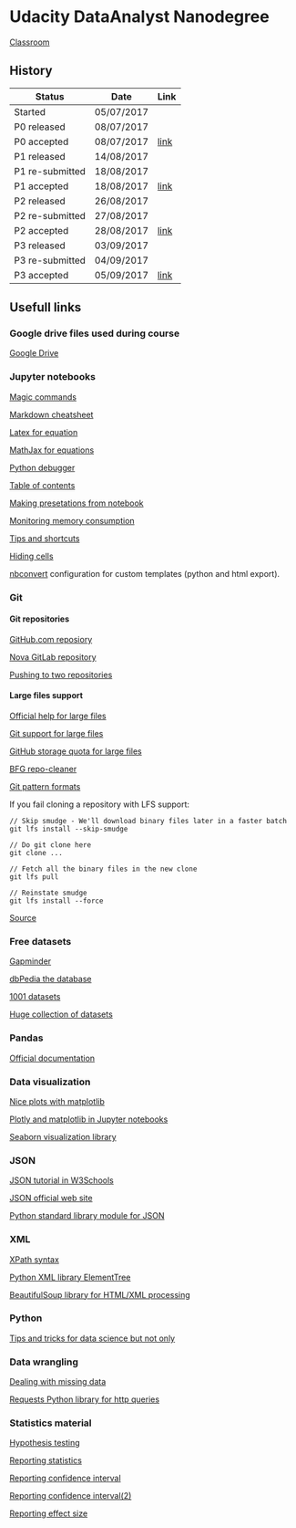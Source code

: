 # Udacity DataAnalyst Nanodegree

[Classroom](https://classroom.udacity.com/me)

## History

| Status          | Date       | Link                                                                                      |
| --------------- | ---------- | ----------------------------------------------------------------------------------------- |
| Started         | 05/07/2017 |                                                                                           |
| P0 released     | 08/07/2017 |                                                                                           |
| P0 accepted     | 08/07/2017 | [link](./00-WelcomeToTheNanodegree/P0-BayAreaBikeShare/Bay_Area_Bike_Share_Analysis.ipynb)|
| P1 released     | 14/08/2017 |                                                                                           |
| P1 re-submitted | 18/08/2017 |                                                                                           |
| P1 accepted     | 18/08/2017 | [link](./02-IntoToDataAnalysis/P01-InvestigateADataset/baseball.ipynb)                    |
| P2 released     | 26/08/2017 |                                                                                           |
| P2 re-submitted | 27/08/2017 |                                                                                           |
| P2 accepted     | 28/08/2017 | [link](./03-DataWranglingWithMongoDB/P02-WrangleOpenStreetMapData/data_wrangling.ipynb)   |
| P3 released     | 03/09/2017 |                                                                                           |
| P3 re-submitted | 04/09/2017 |                                                                                           |
| P3 accepted     | 05/09/2017 | [link](./04-InferentialStatistics/P03-TestAPerceptualPhenomenom/inferential_statistics.ipynb)|

## Usefull links

### Google drive files used during course

[Google Drive](https://drive.google.com/drive/folders/0BxGJLIfLDrGCMVBLYTctVUJTNk0)

### Jupyter notebooks

[Magic commands](http://ipython.readthedocs.io/en/stable/interactive/magics.html)

[Markdown cheatsheet](https://github.com/adam-p/markdown-here/wiki/Markdown-Cheatsheet)

[Latex for equation](http://data-blog.udacity.com/posts/2016/10/latex-primer/)

[MathJax for equations](http://jupyter-notebook.readthedocs.io/en/latest/examples/Notebook/Typesetting%20Equations.html)

[Python debugger](https://docs.python.org/3/library/pdb.html)

[Table of contents](http://sebastianraschka.com/Articles/2014_ipython_internal_links.html)

[Making presetations from notebook](https://neuroscience.telenczuk.pl/?p=607)

[Monitoring memory consumption](https://timothymonteath.com/monitoring-memory-usage-in-jupyter-notebooks/)

[Tips and shortcuts](https://www.dataquest.io/blog/jupyter-notebook-tips-tricks-shortcuts/)

[Hiding cells](https://stackoverflow.com/questions/33159518/collapse-cell-in-jupyter-notebook)

[nbconvert](http://nbconvert.readthedocs.io/en/latest/customizing.html) configuration for custom templates (python and html export).

### Git

#### Git repositories

[GitHub.com reposiory](https://github.com/ccampguilhem/Udacity-DataAnalyst)

[Nova GitLab repository](https://gitlab.nova.airbusdefenceandspace.com/cedric.campguilhem/Udacity-DataAnalyst)

[Pushing to two repositories](https://stackoverflow.com/questions/14290113/git-pushing-code-to-two-remotes)

#### Large files support

[Official help for large files](https://help.github.com/articles/versioning-large-files/)

[Git support for large files](https://stackoverflow.com/questions/34181356/git-lfs-where-are-the-file-stored-how-to-get-them)

[GitHub storage quota for large files](https://help.github.com/articles/about-storage-and-bandwidth-usage/)

[BFG repo-cleaner](https://rtyley.github.io/bfg-repo-cleaner/)

[Git pattern formats](https://git-scm.com/docs/gitignore#_pattern_format)

If you fail cloning a repository with LFS support:

```
// Skip smudge - We'll download binary files later in a faster batch
git lfs install --skip-smudge

// Do git clone here
git clone ...

// Fetch all the binary files in the new clone
git lfs pull

// Reinstate smudge
git lfs install --force
```

[Source](https://github.com/git-lfs/git-lfs/issues/911)

### Free datasets

[Gapminder](http://www.gapminder.org/data/)

[dbPedia the database ](http://wiki.dbpedia.org/)

[1001 datasets](https://dreamtolearn.com/ryan/1001_datasets)

[Huge collection of datasets](https://catalog.data.gov/dataset)

### Pandas

[Official documentation](https://pandas.pydata.org/pandas-docs/stable/index.html)

### Data visualization

[Nice plots with matplotlib](http://www.randalolson.com/2014/06/28/how-to-make-beautiful-data-visualizations-in-python-with-matplotlib/)

[Plotly and matplotlib in Jupyter notebooks](http://nbviewer.jupyter.org/github/plotly/python-user-guide/blob/master/s6_matplotlylib/s6_matplotlylib.ipynb)

[Seaborn visualization library](https://seaborn.pydata.org/index.html)

### JSON

[JSON tutorial in W3Schools](https://www.w3schools.com/js/js_json_intro.asp)

[JSON official web site](http://www.json.org/)

[Python standard library module for JSON](https://docs.python.org/2/library/json.html)

### XML

[XPath syntax](https://www.w3schools.com/xml/xpath_syntax.asp)

[Python XML library ElementTree](https://docs.python.org/2/library/xml.etree.elementtree.html#module-xml.etree.ElementTree)

[BeautifulSoup library for HTML/XML processing](https://www.crummy.com/software/BeautifulSoup/bs4/doc/)

### Python

[Tips and tricks for data science but not only](https://github.com/rasbt/python_reference)

### Data wrangling

[Dealing with missing data](https://measuringu.com/handle-missing-data/)

[Requests Python library for http queries](http://requests.readthedocs.io/en/master/)

### Statistics material

[Hypothesis testing](http://blog.minitab.com/blog/adventures-in-statistics-2/understanding-hypothesis-tests:-significance-levels-alpha-and-p-values-in-statistics)

[Reporting statistics](https://www.youtube.com/watch?time_continue=34&v=xNbzHOnSx5Q)

[Reporting confidence interval](https://www.youtube.com/watch?time_continue=9&v=pr-2ZaCDzPY)

[Reporting confidence interval(2)](https://www.youtube.com/watch?v=eVTzjsolEwI)

[Reporting effect size](https://www.youtube.com/watch?time_continue=3&v=jjByXJIiCLs)

